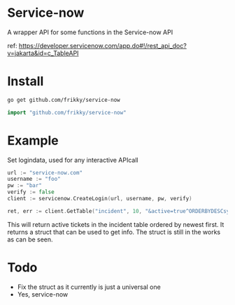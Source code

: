 # Service-now 
A wrapper API for some functions in the Service-now API

ref: https://developer.servicenow.com/app.do#!/rest_api_doc?v=jakarta&id=c_TableAPI

# Install
```Bash
go get github.com/frikky/service-now
```

```Go
import "github.com/frikky/service-now"
```

# Example 
Set logindata, used for any interactive APIcall 
```Go
url := "service-now.com"
username := "foo"
pw := "bar"
verify := false
client := servicenow.CreateLogin(url, username, pw, verify)

ret, err := client.GetTable("incident", 10, "&active=true^ORDERBYDESCsys_created_on")
```

This will return active tickets in the incident table ordered by newest first.
It returns a struct that can be used to get info. The struct is still in the works as can be seen.

# Todo
* Fix the struct as it currently is just a universal one
* Yes, service-now 
